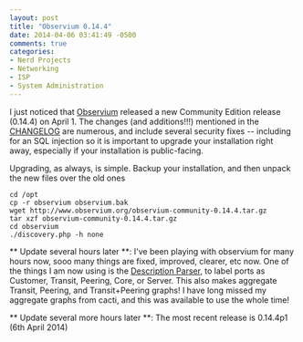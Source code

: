 ```yaml
---
layout: post
title: "Observium 0.14.4"
date: 2014-04-06 03:41:49 -0500
comments: true
categories: 
- Nerd Projects
- Networking
- ISP
- System Administration
---
```

I just noticed that [Observium](http://www.observium.org/wiki/Main_Page) released a new Community Edition release (0.14.4) on April 1. The changes (and additions!!!) mentioned in the [CHANGELOG](http://www.observium.org/wiki/Changelog) are numerous, and include several security fixes -- including for an SQL injection so it is important to upgrade your installation right away, especially if your installation is public-facing.

<!--more-->

Upgrading, as always, is simple. Backup your installation, and then unpack the new files over the old ones

```
cd /opt
cp -r observium observium.bak
wget http://www.observium.org/observium-community-0.14.4.tar.gz
tar xzf observium-community-0.14.4.tar.gz
cd observium
./discovery.php -h none
```

** Update several hours later **:
I've been playing with observium for many hours now, sooo many things are fixed, improved, clearer, etc now. One of the things I am now using is the [Description Parser](http://www.observium.org/wiki/Interface_Description_Parsing), to label ports as Customer, Transit, Peering, Core, or Server. This also makes aggregate Transit, Peering, and Transit+Peering graphs! I have long missed my aggregate graphs from cacti, and this was available to use the whole time!

** Update several more hours later **:
The most recent release is 0.14.4p1 (6th April 2014)

